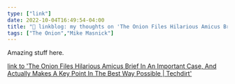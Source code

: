 ```yaml
---
type: ["link"]
date: 2022-10-04T16:49:54-04:00
title: "🔗 linkblog: my thoughts on 'The Onion Files Hilarious Amicus Brief In An Important Case, And Actually Makes A Key Point In The Best Way Possible | Techdirt'"
tags: ["The Onion","Mike Masnick"]
---
```

Amazing stuff here.
 

[link to 'The Onion Files Hilarious Amicus Brief In An Important Case, And Actually Makes A Key Point In The Best Way Possible | Techdirt'](https://www.techdirt.com/2022/10/04/the-onion-files-hilarious-amicus-brief-in-an-important-case-that-actually-makes-a-key-point-in-the-best-way-possible/)
